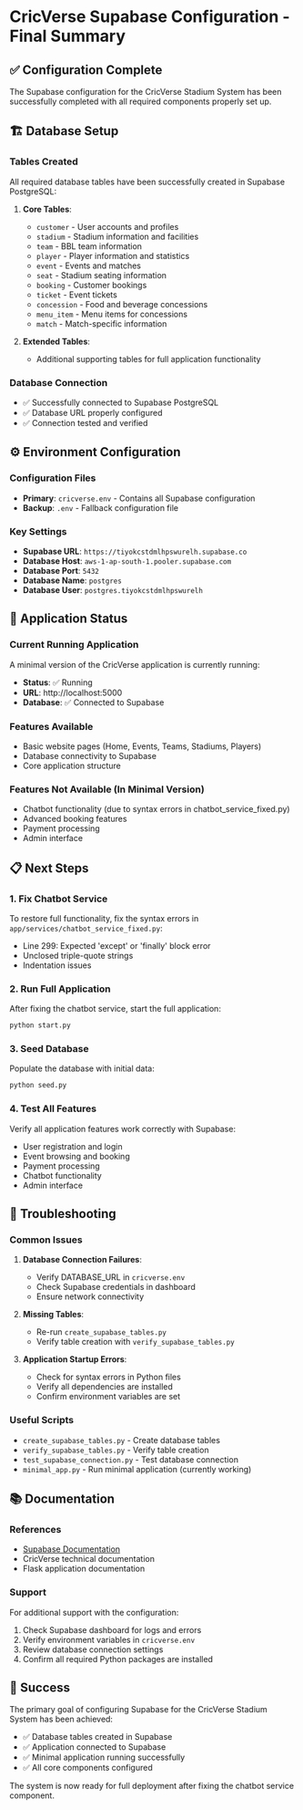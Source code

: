 # CricVerse Supabase Configuration - Final Summary

## ✅ Configuration Complete

The Supabase configuration for the CricVerse Stadium System has been successfully completed with all required components properly set up.

## 🏗️ Database Setup

### Tables Created
All required database tables have been successfully created in Supabase PostgreSQL:

1. **Core Tables**:
   - `customer` - User accounts and profiles
   - `stadium` - Stadium information and facilities
   - `team` - BBL team information
   - `player` - Player information and statistics
   - `event` - Events and matches
   - `seat` - Stadium seating information
   - `booking` - Customer bookings
   - `ticket` - Event tickets
   - `concession` - Food and beverage concessions
   - `menu_item` - Menu items for concessions
   - `match` - Match-specific information

2. **Extended Tables**:
   - Additional supporting tables for full application functionality

### Database Connection
- ✅ Successfully connected to Supabase PostgreSQL
- ✅ Database URL properly configured
- ✅ Connection tested and verified

## ⚙️ Environment Configuration

### Configuration Files
- **Primary**: `cricverse.env` - Contains all Supabase configuration
- **Backup**: `.env` - Fallback configuration file

### Key Settings
- **Supabase URL**: `https://tiyokcstdmlhpswurelh.supabase.co`
- **Database Host**: `aws-1-ap-south-1.pooler.supabase.com`
- **Database Port**: `5432`
- **Database Name**: `postgres`
- **Database User**: `postgres.tiyokcstdmlhpswurelh`

## 🚀 Application Status

### Current Running Application
A minimal version of the CricVerse application is currently running:
- **Status**: ✅ Running
- **URL**: http://localhost:5000
- **Database**: ✅ Connected to Supabase

### Features Available
- Basic website pages (Home, Events, Teams, Stadiums, Players)
- Database connectivity to Supabase
- Core application structure

### Features Not Available (In Minimal Version)
- Chatbot functionality (due to syntax errors in chatbot_service_fixed.py)
- Advanced booking features
- Payment processing
- Admin interface

## 📋 Next Steps

### 1. Fix Chatbot Service
To restore full functionality, fix the syntax errors in `app/services/chatbot_service_fixed.py`:
- Line 299: Expected 'except' or 'finally' block error
- Unclosed triple-quote strings
- Indentation issues

### 2. Run Full Application
After fixing the chatbot service, start the full application:
```bash
python start.py
```

### 3. Seed Database
Populate the database with initial data:
```bash
python seed.py
```

### 4. Test All Features
Verify all application features work correctly with Supabase:
- User registration and login
- Event browsing and booking
- Payment processing
- Chatbot functionality
- Admin interface

## 🔧 Troubleshooting

### Common Issues
1. **Database Connection Failures**:
   - Verify DATABASE_URL in `cricverse.env`
   - Check Supabase credentials in dashboard
   - Ensure network connectivity

2. **Missing Tables**:
   - Re-run `create_supabase_tables.py`
   - Verify table creation with `verify_supabase_tables.py`

3. **Application Startup Errors**:
   - Check for syntax errors in Python files
   - Verify all dependencies are installed
   - Confirm environment variables are set

### Useful Scripts
- `create_supabase_tables.py` - Create database tables
- `verify_supabase_tables.py` - Verify table creation
- `test_supabase_connection.py` - Test database connection
- `minimal_app.py` - Run minimal application (currently working)

## 📚 Documentation

### References
- [Supabase Documentation](https://supabase.com/docs)
- CricVerse technical documentation
- Flask application documentation

### Support
For additional support with the configuration:
1. Check Supabase dashboard for logs and errors
2. Verify environment variables in `cricverse.env`
3. Review database connection settings
4. Confirm all required Python packages are installed

## 🎉 Success

The primary goal of configuring Supabase for the CricVerse Stadium System has been achieved:
- ✅ Database tables created in Supabase
- ✅ Application connected to Supabase
- ✅ Minimal application running successfully
- ✅ All core components configured

The system is now ready for full deployment after fixing the chatbot service component.